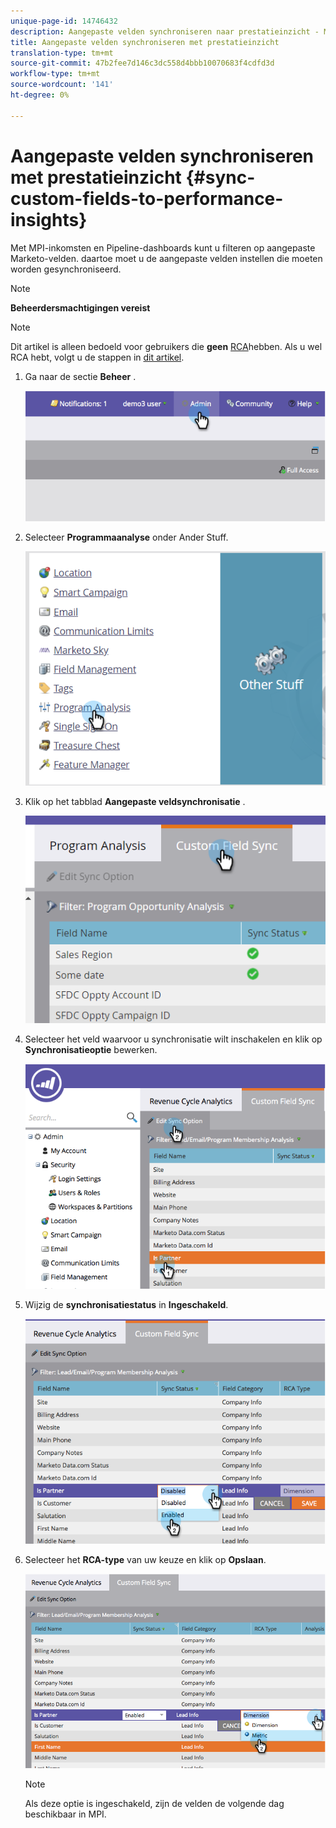 ```yaml
---
unique-page-id: 14746432
description: Aangepaste velden synchroniseren naar prestatieinzicht - Marketo Docs - Productdocumentatie
title: Aangepaste velden synchroniseren met prestatieinzicht
translation-type: tm+mt
source-git-commit: 47b2fee7d146c3dc558d4bbb10070683f4cdfd3d
workflow-type: tm+mt
source-wordcount: '141'
ht-degree: 0%

---
```



# Aangepaste velden synchroniseren met prestatieinzicht {#sync-custom-fields-to-performance-insights}

Met MPI-inkomsten en Pipeline-dashboards kunt u filteren op aangepaste Marketo-velden. daartoe moet u de aangepaste velden instellen die moeten worden gesynchroniseerd.

>[!NOTE]
>
>**Beheerdersmachtigingen vereist**

>[!NOTE]
>
>Dit artikel is alleen bedoeld voor gebruikers die **geen** [RCA](http://docs.marketo.com/x/lwIk)hebben. Als u wel RCA hebt, volgt u de stappen in [dit artikel](http://docs.marketo.com/x/FQQk).

1. Ga naar de sectie **Beheer** .

   ![](assets/image2014-9-19-9-3a51-3a11.png)

1. Selecteer **Programmaanalyse** onder Ander Stuff.

   ![](assets/2-3.png)

1. Klik op het tabblad **Aangepaste veldsynchronisatie** .

   ![](assets/3-5.png)

1. Selecteer het veld waarvoor u synchronisatie wilt inschakelen en klik op **Synchronisatieoptie** bewerken.

   ![](assets/image2014-9-19-9-3a51-3a36.png)

1. Wijzig de **synchronisatiestatus** in **Ingeschakeld**.

   ![](assets/image2014-9-19-9-3a51-3a45.png)

1. Selecteer het **RCA-type** van uw keuze en klik op **Opslaan**.

   ![](assets/image2014-9-19-9-3a51-3a52.png)

   >[!NOTE]
   >
   >Als deze optie is ingeschakeld, zijn de velden de volgende dag beschikbaar in MPI.

